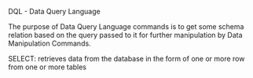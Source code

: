 DQL - Data Query Language

The purpose of Data Query Language commands is to get some schema relation based on the query passed to it for further manipulation by Data Manipulation Commands.


SELECT: retrieves data from the database in the form of one or more row from one or more tables
